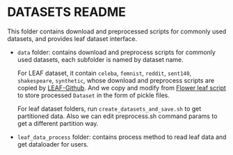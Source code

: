 # DATASETS README

This folder contains download and preprocessed scripts for commonly used datasets, and provides leaf dataset interface.


- `data` folder: contains download and preprocess scripts for commonly used datasets, each subfolder is named by dataset name. 

  For LEAF dataset, it contain `celeba`, `femnist`, `reddit`, `sent140`, `shakespeare`, `synthetic`, whose download and preprocess scripts are copied by [LEAF-Github](https://github.com/TalwalkarLab/leaf). And we copy and modify from [Flower leaf script](https://github.com/adap/flower/tree/main/baselines/flwr_baselines/scripts/leaf/femnist]) to store processed `Dataset` in the form of pickle files.

  For leaf dataset folders, run  `create_datasets_and_save.sh` to get partitioned data. Also we can edit preprocess.sh command params to get a different partition way.

- `leaf_data_process` folder: contains process method to read leaf data and get dataloader for users. 
